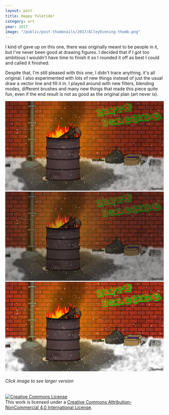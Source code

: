 ```yaml
---
layout: post
title: Happy Yuletide!
category: art
year: 2017
image: "/public/post-thumbnails/2017/AlleyEvening-thumb.png"
---
```


I kind of gave up on this one, there was originally meant to be people in it, but I've never been good at drawing figures. I decided that if I got too ambitious I wouldn't have time to finish it so I rounded it off as best I could and called it finished.

Despite that, I'm still pleased with this one, I didn't trace anything, it's all original. I also experimented with lots of new things instead of just the usual draw a vector line and fill it in. I played around with new filters, blending modes, different brushes and many new things that made this piece quite fun, even if the end result is not as good as the original plan (art never is).

<a  href="/public/post-images/2017/AlleyEvening.png" >
<img src="/public/post-images/2017/AlleyEvening.png" alt="Snowy Alley in the Evening">
</a>

<a  href="/public/post-images/2017/AlleyNight.png" >
<img src="/public/post-images/2017/AlleyNight.png" alt="Snowy Alley at night">
</a>

<a  href="/public/post-images/2017/AlleyDay.png" >
<img src="/public/post-images/2017/AlleyDay.png" alt="Snowy Alley during daytime">
</a>

###### Click image to see larger version
<a rel="license" href="http://creativecommons.org/licenses/by-nc/4.0/"><img alt="Creative Commons License" style="border-width:0" src="https://i.creativecommons.org/l/by-nc/4.0/88x31.png" /></a><br />This work is licensed under a <a rel="license" href="http://creativecommons.org/licenses/by-nc/4.0/">Creative Commons Attribution-NonCommercial 4.0 International License</a>.
